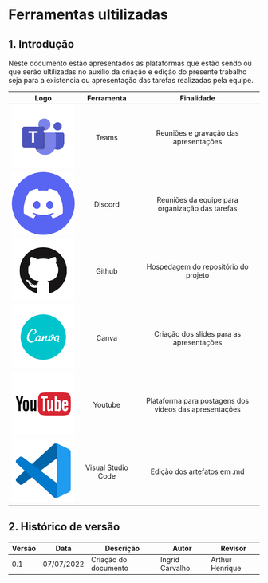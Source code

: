 # Ferramentas ultilizadas

## 1. Introdução
Neste documento estão apresentados as plataformas que estão sendo ou que serão ultilizadas no auxilio da criação e edição do presente trabalho seja para a existencia ou apresentação das tarefas realizadas pela equipe.

| Logo | Ferramenta | Finalidade | 
| :------: | :----------: | :-------------:| 
| ![drawing](../images/ferramentas/logoteams.png) | Teams | Reuniões e gravação das apresentações|
| ![drawing](../images/ferramentas/discordlogo.png) | Discord | Reuniões da equipe para organização das tarefas |
| ![drawing](../images/ferramentas/githublogo.png) | Github | Hospedagem do repositório do projeto |
| ![drawing](../images/ferramentas/canvalogo.png) | Canva | Criação dos slides para as apresentações |
| ![drawing](../images/ferramentas/youtubelogo.png) | Youtube | Plataforma para postagens dos vídeos das apresentações |
| ![drawing](../images/ferramentas/vscodelogo.png) | Visual Studio Code | Edição dos artefatos em .md |

## 2. Histórico de versão

| Versão | Data       | Descrição             | Autor           | Revisor |
| ------ | ---------- | --------------------- | ------------    |---------|
| 0.1    | 07/07/2022 | Criação do documento  | Ingrid Carvalho | 	Arthur Henrique |
  
